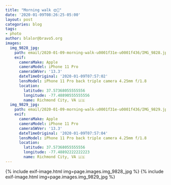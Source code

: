 ```yaml
---
title: "Morning walk 🌞🐶"
date: '2020-01-09T08:26:25-05:00'
layout: post
categories: blog
tags:
- photo
author: blalor@bravo5.org
images:
  img_9828_jpg:
    path: email/2020-01-09-morning-walk-u0001f31e-u0001f436/IMG_9828.jpg
    exif:
      cameraMake: Apple
      cameraModel: iPhone 11 Pro
      cameraSWVer: '13.3'
      dateTimeOriginal: '2020-01-09T07:57:02'
      lensModel: iPhone 11 Pro back triple camera 4.25mm f/1.8
      location:
        latitude: 37.57368055555556
        longitude: -77.48890555555556
        name: Richmond City, VA 🇺🇸
  img_9829_jpg:
    path: email/2020-01-09-morning-walk-u0001f31e-u0001f436/IMG_9829.jpg
    exif:
      cameraMake: Apple
      cameraModel: iPhone 11 Pro
      cameraSWVer: '13.3'
      dateTimeOriginal: '2020-01-09T07:57:04'
      lensModel: iPhone 11 Pro back triple camera 4.25mm f/1.8
      location:
        latitude: 37.57368055555556
        longitude: -77.48892222222223
        name: Richmond City, VA 🇺🇸
---
```


{% include exif-image.html img=page.images.img_9828_jpg %}
{% include exif-image.html img=page.images.img_9829_jpg %}



